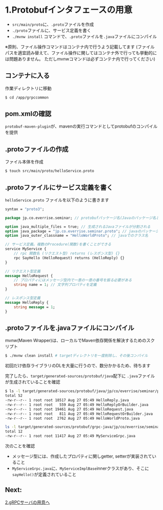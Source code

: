 # 1.Protobufインタフェースの用意

- `src/main/proto`に、`.proto`ファイルを作成
- `./proto`ファイルに、サービス定義を書く
- `./mvnw install` コマンドで、`.proto`ファイルを`.java`ファイルにコンパイル

※原則、ファイル操作コマンドはコンテナ内で行うよう記載してます
(ファイルパスを適宜読み替えて、ファイル操作に関してはコンテナ外で行っても挙動的には問題ありません。
ただしmvnwコマンドは必ずコンテナ内で行ってください)


## コンテナに入る




作業ディレクトリに移動
```bash
$ cd /app/grpccommon
```


## pom.xmlの確認

`protobuf-maven-plugin`が、mavenの実行コマンドとしてprotobufのコンパイルを提供

## .protoファイルの作成

ファイル本体を作成
```bash
$ touch src/main/proto/helloService.proto
```

## .protoファイルにサービス定義を書く

`helloService.proto` ファイルを以下のように書きます

```proto
syntax = "proto3";

package jp.co.everrise.seminar; // protobufパッケージ名(Javaのパッケージ名とは無関係)

option java_multiple_files = true; // 生成されるJavaファイルが分割される
option java_package = "jp.co.everrise.seminar.proto"; // javaのパッケージ名
option java_outer_classname = "HelloWorldProto"; // javaでのクラス名

// サービス定義。複数のProcedure(関数)を書くことができる
service MyService {
    // rpc 関数名 (リクエスト型) returns (レスポンス型) {}
    rpc SayHello (HelloRequest) returns (HelloReply) {}
}

// リクエスト型定義
message HelloRequest {
    // プロパティにはメッセージ型内で一意の一意の番号を振る必要がある
    string name = 1; // 文字列プロパティを定義
}

// レスポンス型定義
message HelloReply {
    string message = 1;
}
```

## .protoファイルを.javaファイルにコンパイル

mvnw(Maven Wrapper)は、ローカルでMaven依存関係を解決するためのスクリプト

```bash
$ ./mvnw clean install # targetディレクトリを一度削除し、その後コンパイル
```

初回だけ依存ライブラリのDLを大量に行うので、数分かかるため、待ちます

完了したら、`target/generated-sources/protobuf/java`配下に `.java`ファイルが生成されていることを確認


```bash
$ ls -l target/generated-sources/protobuf/java/jp/co/everrise/seminar/proto/
total 52
-rw-r--r-- 1 root root 18517 Aug 27 05:49 HelloReply.java
-rw-r--r-- 1 root root   559 Aug 27 05:49 HelloReplyOrBuilder.java
-rw-r--r-- 1 root root 19461 Aug 27 05:49 HelloRequest.java
-rw-r--r-- 1 root root   811 Aug 27 05:49 HelloRequestOrBuilder.java
-rw-r--r-- 1 root root  2762 Aug 27 05:49 HelloWorldProto.java
```

```bash
ls -l target/generated-sources/protobuf/grpc-java/jp/co/everrise/seminar/proto/
total 12
-rw-r--r-- 1 root root 11417 Aug 27 05:49 MyServiceGrpc.java
```

次のことを確認


- メッセージ型には、作成したプロパティに関しgetter, setterが実装されていること
- `MyServiceGrpc.java`に、`MyServiceImplBase`innerクラスがあり、そこに`sayHello()`が定義されていること

## Next:
[2.gRPCサーバの用意へ](./chap02.md)
